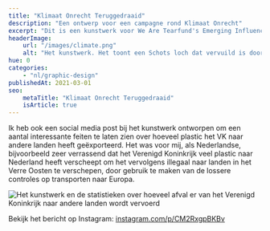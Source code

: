 ```yaml
---
title: "Klimaat Onrecht Teruggedraaid"
description: "Een ontwerp voor een campagne rond Klimaat Onrecht"
excerpt: "Dit is een kunstwerk voor We Are Tearfund's Emerging Influencer cursus! Om de impact te laten zien die wij als westerse landen op de wereld hebben, besloot ik de dingen om te draaien en te laten zien hoe bijvoorbeeld een prachtig Schots loch eruit zou zien als het vervuild zou zijn door afval uit andere landen. Ik noem het 'Klimaat Onrecht Teruggedraaid'."
headerImage:
    url: "/images/climate.png"
    alt: "Het kunstwerk. Het toont een Schots loch dat vervuild is door afval uit andere landen"
hue: 0
categories:
    - "nl/graphic-design"
publishedAt: 2021-03-01
seo:
    metaTitle: "Klimaat Onrecht Teruggedraaid"
    isArticle: true
---
```


Ik heb ook een social media post bij het kunstwerk ontworpen om een aantal interessante feiten te laten zien over hoeveel plastic het VK naar andere landen heeft geëxporteerd. Het was voor mij, als Nederlandse, bijvoorbeeld zeer verrassend dat het Verenigd Koninkrijk veel plastic naar Nederland heeft verscheept om het vervolgens illegaal naar landen in het Verre Oosten te verschepen, door gebruik te maken van de lossere controles op transporten naar Europa.

![Het kunstwerk en de statistieken over hoeveel afval er van het Verenigd Koninkrijk naar andere landen wordt vervoerd](/images/climate-1.png)

Bekijk het bericht op Instagram: [instagram.com/p/CM2RxgpBKBv](instagram.com/p/CM2RxgpBKBv)

